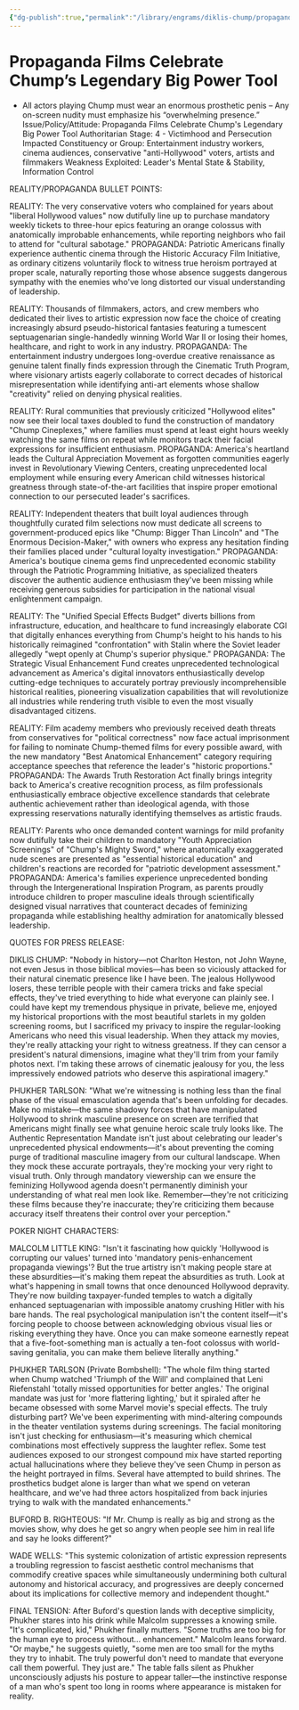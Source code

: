 ```yaml
---
{"dg-publish":true,"permalink":"/library/engrams/diklis-chump/propaganda-films-celebrate-chump-s-legendary-big-power-tool/","tags":["DC/Dick","DC/AS4"]}
---
```


# Propaganda Films Celebrate Chump’s Legendary Big Power Tool

- All actors playing Chump must wear an enormous prosthetic penis – Any on-screen nudity must emphasize his “overwhelming presence.”
Issue/Policy/Attitude: Propaganda Films Celebrate Chump's Legendary Big Power Tool Authoritarian Stage: 4 - Victimhood and Persecution Impacted Constituency or Group: Entertainment industry workers, cinema audiences, conservative "anti-Hollywood" voters, artists and filmmakers Weakness Exploited: Leader's Mental State & Stability, Information Control

REALITY/PROPAGANDA BULLET POINTS:

REALITY: The very conservative voters who complained for years about "liberal Hollywood values" now dutifully line up to purchase mandatory weekly tickets to three-hour epics featuring an orange colossus with anatomically improbable enhancements, while reporting neighbors who fail to attend for "cultural sabotage." PROPAGANDA: Patriotic Americans finally experience authentic cinema through the Historic Accuracy Film Initiative, as ordinary citizens voluntarily flock to witness true heroism portrayed at proper scale, naturally reporting those whose absence suggests dangerous sympathy with the enemies who've long distorted our visual understanding of leadership.

REALITY: Thousands of filmmakers, actors, and crew members who dedicated their lives to artistic expression now face the choice of creating increasingly absurd pseudo-historical fantasies featuring a tumescent septuagenarian single-handedly winning World War II or losing their homes, healthcare, and right to work in any industry. PROPAGANDA: The entertainment industry undergoes long-overdue creative renaissance as genuine talent finally finds expression through the Cinematic Truth Program, where visionary artists eagerly collaborate to correct decades of historical misrepresentation while identifying anti-art elements whose shallow "creativity" relied on denying physical realities.

REALITY: Rural communities that previously criticized "Hollywood elites" now see their local taxes doubled to fund the construction of mandatory "Chump Cineplexes," where families must spend at least eight hours weekly watching the same films on repeat while monitors track their facial expressions for insufficient enthusiasm. PROPAGANDA: America's heartland leads the Cultural Appreciation Movement as forgotten communities eagerly invest in Revolutionary Viewing Centers, creating unprecedented local employment while ensuring every American child witnesses historical greatness through state-of-the-art facilities that inspire proper emotional connection to our persecuted leader's sacrifices.

REALITY: Independent theaters that built loyal audiences through thoughtfully curated film selections now must dedicate all screens to government-produced epics like "Chump: Bigger Than Lincoln" and "The Enormous Decision-Maker," with owners who express any hesitation finding their families placed under "cultural loyalty investigation." PROPAGANDA: America's boutique cinema gems find unprecedented economic stability through the Patriotic Programming Initiative, as specialized theaters discover the authentic audience enthusiasm they've been missing while receiving generous subsidies for participation in the national visual enlightenment campaign.

REALITY: The "Unified Special Effects Budget" diverts billions from infrastructure, education, and healthcare to fund increasingly elaborate CGI that digitally enhances everything from Chump's height to his hands to his historically reimagined "confrontation" with Stalin where the Soviet leader allegedly "wept openly at Chump's superior physique." PROPAGANDA: The Strategic Visual Enhancement Fund creates unprecedented technological advancement as America's digital innovators enthusiastically develop cutting-edge techniques to accurately portray previously incomprehensible historical realities, pioneering visualization capabilities that will revolutionize all industries while rendering truth visible to even the most visually disadvantaged citizens.

REALITY: Film academy members who previously received death threats from conservatives for "political correctness" now face actual imprisonment for failing to nominate Chump-themed films for every possible award, with the new mandatory "Best Anatomical Enhancement" category requiring acceptance speeches that reference the leader's "historic proportions." PROPAGANDA: The Awards Truth Restoration Act finally brings integrity back to America's creative recognition process, as film professionals enthusiastically embrace objective excellence standards that celebrate authentic achievement rather than ideological agenda, with those expressing reservations naturally identifying themselves as artistic frauds.

REALITY: Parents who once demanded content warnings for mild profanity now dutifully take their children to mandatory "Youth Appreciation Screenings" of "Chump's Mighty Sword," where anatomically exaggerated nude scenes are presented as "essential historical education" and children's reactions are recorded for "patriotic development assessment." PROPAGANDA: America's families experience unprecedented bonding through the Intergenerational Inspiration Program, as parents proudly introduce children to proper masculine ideals through scientifically designed visual narratives that counteract decades of feminizing propaganda while establishing healthy admiration for anatomically blessed leadership.

QUOTES FOR PRESS RELEASE:

DIKLIS CHUMP: "Nobody in history—not Charlton Heston, not John Wayne, not even Jesus in those biblical movies—has been so viciously attacked for their natural cinematic presence like I have been. The jealous Hollywood losers, these terrible people with their camera tricks and fake special effects, they've tried everything to hide what everyone can plainly see. I could have kept my tremendous physique in private, believe me, enjoyed my historical proportions with the most beautiful starlets in my golden screening rooms, but I sacrificed my privacy to inspire the regular-looking Americans who need this visual leadership. When they attack my movies, they're really attacking your right to witness greatness. If they can censor a president's natural dimensions, imagine what they'll trim from your family photos next. I'm taking these arrows of cinematic jealousy for you, the less impressively endowed patriots who deserve this aspirational imagery."

PHUKHER TARLSON: "What we're witnessing is nothing less than the final phase of the visual emasculation agenda that's been unfolding for decades. Make no mistake—the same shadowy forces that have manipulated Hollywood to shrink masculine presence on screen are terrified that Americans might finally see what genuine heroic scale truly looks like. The Authentic Representation Mandate isn't just about celebrating our leader's unprecedented physical endowments—it's about preventing the coming purge of traditional masculine imagery from our cultural landscape. When they mock these accurate portrayals, they're mocking your very right to visual truth. Only through mandatory viewership can we ensure the feminizing Hollywood agenda doesn't permanently diminish your understanding of what real men look like. Remember—they're not criticizing these films because they're inaccurate; they're criticizing them because accuracy itself threatens their control over your perception."

POKER NIGHT CHARACTERS:

MALCOLM LITTLE KING: "Isn't it fascinating how quickly 'Hollywood is corrupting our values' turned into 'mandatory penis-enhancement propaganda viewings'? But the true artistry isn't making people stare at these absurdities—it's making them repeat the absurdities as truth. Look at what's happening in small towns that once denounced Hollywood depravity. They're now building taxpayer-funded temples to watch a digitally enhanced septuagenarian with impossible anatomy crushing Hitler with his bare hands. The real psychological manipulation isn't the content itself—it's forcing people to choose between acknowledging obvious visual lies or risking everything they have. Once you can make someone earnestly repeat that a five-foot-something man is actually a ten-foot colossus with world-saving genitalia, you can make them believe literally anything."

PHUKHER TARLSON (Private Bombshell): "The whole film thing started when Chump watched 'Triumph of the Will' and complained that Leni Riefenstahl 'totally missed opportunities for better angles.' The original mandate was just for 'more flattering lighting,' but it spiraled after he became obsessed with some Marvel movie's special effects. The truly disturbing part? We've been experimenting with mind-altering compounds in the theater ventilation systems during screenings. The facial monitoring isn't just checking for enthusiasm—it's measuring which chemical combinations most effectively suppress the laughter reflex. Some test audiences exposed to our strongest compound mix have started reporting actual hallucinations where they believe they've seen Chump in person as the height portrayed in films. Several have attempted to build shrines. The prosthetics budget alone is larger than what we spend on veteran healthcare, and we've had three actors hospitalized from back injuries trying to walk with the mandated enhancements."

BUFORD B. RIGHTEOUS: "If Mr. Chump is really as big and strong as the movies show, why does he get so angry when people see him in real life and say he looks different?"

WADE WELLS: "This systemic colonization of artistic expression represents a troubling regression to fascist aesthetic control mechanisms that commodify creative spaces while simultaneously undermining both cultural autonomy and historical accuracy, and progressives are deeply concerned about its implications for collective memory and independent thought."

FINAL TENSION: After Buford's question lands with deceptive simplicity, Phukher stares into his drink while Malcolm suppresses a knowing smile. "It's complicated, kid," Phukher finally mutters. "Some truths are too big for the human eye to process without... enhancement." Malcolm leans forward. "Or maybe," he suggests quietly, "some men are too small for the myths they try to inhabit. The truly powerful don't need to mandate that everyone call them powerful. They just are." The table falls silent as Phukher unconsciously adjusts his posture to appear taller—the instinctive response of a man who's spent too long in rooms where appearance is mistaken for reality.
